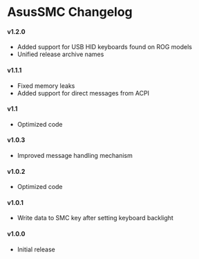 AsusSMC Changelog
=======================
#### v1.2.0
- Added support for USB HID keyboards found on ROG models
- Unified release archive names

#### v1.1.1
- Fixed memory leaks
- Added support for direct messages from ACPI

#### v1.1
- Optimized code

#### v1.0.3
- Improved message handling mechanism

#### v1.0.2
- Optimized code

#### v1.0.1
- Write data to SMC key after setting keyboard backlight

#### v1.0.0
- Initial release
